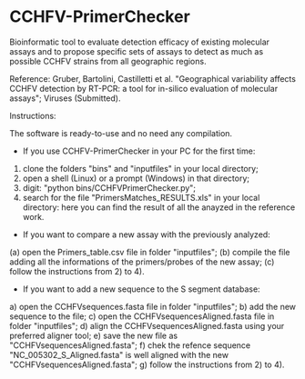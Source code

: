 # CCHFV-PrimerChecker
Bioinformatic tool to evaluate detection efficacy of existing molecular assays and to propose specific sets of assays to detect as much as possible CCHFV strains from all geographic regions.

Reference: Gruber, Bartolini, Castilletti et al. "Geographical variability affects CCHFV detection by RT-PCR: a tool for in-silico evaluation of molecular assays"; Viruses (Submitted).

Instructions:

The software is ready-to-use and no need any compilation.

- If you use CCHFV-PrimerChecker in your PC for the first time:

1) clone the folders "bins" and "inputfiles" in your local directory;
2) open a shell (Linux) or a prompt (Windows) in that directory;
3) digit: "python bins/CCHFVPrimerChecker.py";
4) search for the file "PrimersMatches_RESULTS.xls" in your local directory: here you can find the result of all the anayzed in   the reference work.

- If you want to compare a new assay with the previously analyzed:

(a) open the Primers_table.csv file in folder "inputfiles";
(b) compile the file adding all the informations of the primers/probes of the new assay;
(c) follow the instructions from 2) to 4).

- If you want to add a new sequence to the S segment database:

a) open the CCHFVsequences.fasta file in folder "inputfiles";
b) add the new sequence to the file;
c) open the CCHFVsequencesAligned.fasta file in folder "inputfiles";
d) align the CCHFVsequencesAligned.fasta using your preferred aligner tool;
e) save the new file as "CCHFVsequencesAligned.fasta";
f) chek the refence sequence "NC_005302_S_Aligned.fasta" is well aligned with the new "CCHFVsequencesAligned.fasta";
g) follow the instructions from 2) to 4).

